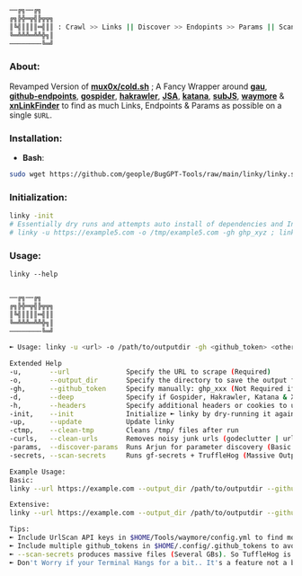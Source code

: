 ```bash
──╔╗──╔╗
╔╗╠╬═╦╣╠╦╦╗
║╚╣║║║║═╣║║ : Crawl >> Links || Discover >> Endopints >> Params || Scan >> JavaScript >> Secrets || Analyze >> Everything
╚═╩╩╩═╩╩╬╗║
────────╚═╝
```
### About:
Revamped Version of [**mux0x/cold.sh**](https://github.com/mux0x/cold.sh) ; A Fancy Wrapper around [**gau**](https://github.com/lc/gau), [**github-endpoints**](https://github.com/gwen001/github-search/blob/master/github-endpoints.py), [**gospider**](https://github.com/jaeles-project/gospider), [**hakrawler**](https://github.com/hakluke/hakrawler), [**JSA**](https://github.com/w9w/JSA), [**katana**](https://github.com/projectdiscovery/katana), [**subJS**](https://github.com/lc/subjs), [**waymore**](https://github.com/xnl-h4ck3r/waymore) & [**xnLinkFinder**](https://github.com/xnl-h4ck3r/xnLinkFinder) to find as much Links, Endpoints & Params as possible on a single `$URL`.

### **Installation**:
 - **Bash**: 
```bash
sudo wget https://github.com/geople/BugGPT-Tools/raw/main/linky/linky.sh -O /usr/local/bin/linky && sudo chmod +xwr /usr/local/bin/linky && linky --help
``` 
### Initialization:
```bash
linky -init
# Essentially dry runs and attempts auto install of dependencies and Initialize upon first & second run:
# linky -u https://example5.com -o /tmp/example5.com -gh ghp_xyz ; linky -u https://example5.com -o /tmp/example.com -gh ghp_xyz
```

### Usage:
`linky --help`
```bash

──╔╗──╔╗
╔╗╠╬═╦╣╠╦╦╗
║╚╣║║║║═╣║║
╚═╩╩╩═╩╩╬╗║
────────╚═╝

➼ Usage: linky -u <url> -o /path/to/outputdir -gh <github_token> <other options>

Extended Help
-u,       --url              Specify the URL to scrape (Required)
-o,       --output_dir       Specify the directory to save the output files (Required)
-gh,      --github_token     Specify manually: ghp_xxx (Not Required if $HOME/.config/.github_tokens exists)
-d,       --deep             Specify if Gospider, Hakrawler, Katana & XnLinkfinder should run with depth 5.(Slow)
-h,       --headers          Specify additional headers or cookies to use in the HTTP request (optional)
-init,    --init             Initialize ➼ linky by dry-running it against example.com (Only run on a fresh Install)
-up,      --update           Update linky
-ctmp,    --clean-tmp        Cleans /tmp/ files after run
-curls,   --clean-urls       Removes noisy junk urls (godeclutter | urless)
-params,  --discover-params  Runs Arjun for parameter discovery (Basic & Slow)
-secrets, --scan-secrets     Runs gf-secrets + TruffleHog (Massive Output, Resource-Intensive & Slow)

Example Usage: 
Basic: 
linky --url https://example.com --output_dir /path/to/outputdir --github_token ghp_xyz

Extensive: 
linky --url https://example.com --output_dir /path/to/outputdir --github_token ghp_xyz --headers "Authorization: Bearer token; Cookie: cookie_value" --deep --discover-params --scan-secrets

Tips: 
➼ Include UrlScan API keys in $HOME/Tools/waymore/config.yml to find more links
➼ Include multiple github_tokens in $HOME/.config/.github_tokens to avoid rate limits
➼ --scan-secrets produces massive files (Several GBs). So TuffleHog is run by default. Best run with --deep
➼ Don't Worry if your Terminal Hangs for a bit.. It's a feature not a bug
```
